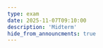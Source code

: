 ```yaml
---
type: exam
date: 2025-11-07T09:10:00
description: 'Midterm'
hide_from_announcments: true
---
```

<!--- 
**Topics:**
1. Topic 1
2. Topic 2
3. Topic 3
--->

